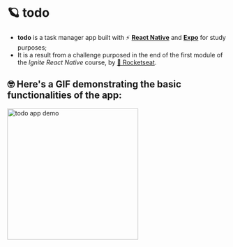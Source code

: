 # 🪐 todo
- **todo** is a task manager app built with ⚡ [**React Native**](https://reactnative.dev/) and [**Expo**](https://expo.dev/) for study purposes;
- It is a result from a challenge purposed in the end of the first module of the *Ignite React Native* course, by [🚀 Rocketseat](https://rocketseat.com.br/).

## 🤓 Here's a GIF demonstrating the basic functionalities of the app:
<img src="https://user-images.githubusercontent.com/48724782/211623239-4a3fca09-a4e4-4f93-b095-3cc7bf2d5556.gif" alt="todo app demo" width="300"/>
